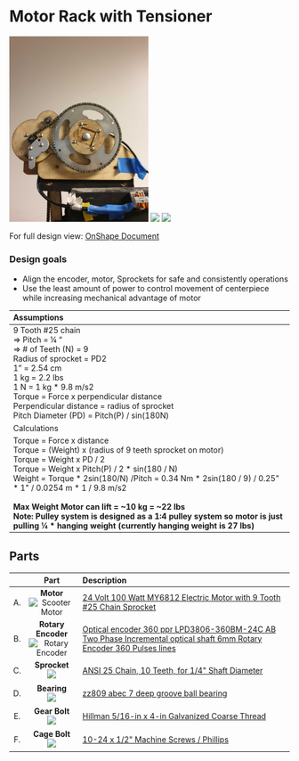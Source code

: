 # Motor Rack with Tensioner

 <img src="https://github.com/UniKlo/PaintBot/blob/master/img_gif/motor_rack_with_tensioner_H.jpg" width="250px">  <img src="https://imgur.com/nwCuBPG.jpg" width="250">   <img src="https://imgur.com/Q2PnVoB.jpg" width="250">

For full design view: [OnShape Document](https://cad.onshape.com/documents/c35a5db4d6efdd4b831e7e66/w/d232ff81f911a9e59ca8bc06/e/0a6c8383d003cd06b363736f)

### Design goals

* Align the encoder, motor, Sprockets for safe and consistently operations
* Use the least amount of power to control movement of centerpiece while increasing mechanical advantage of motor 

| Assumptions |
| :--- |
| 9 Tooth #25 chain <br/> ⇒ Pitch = ¼ “ <br/> ⇒ # of Teeth (N) = 9 <br/> Radius of sprocket = PD2 <br/> 1” = 2.54 cm <br/> 1 kg = 2.2 lbs <br/> 1 N = 1 kg * 9.8 m/s2 <br/> Torque = Force x perpendicular distance  <br/> Perpendicular distance = radius of sprocket <br/> Pitch Diameter (PD) = Pitch(P) / sin(180N) |
| Calculations |
| Torque = Force x distance <br/> Torque = (Weight) x (radius of 9 teeth sprocket on motor) <br/> Torque = Weight x PD / 2 <br/> Torque = Weight x Pitch(P) / 2 * sin(180 / N) <br/> Weight = Torque * 2sin(180/N) /Pitch = 0.34 Nm * 2sin(180 / 9) / 0.25" * 1" / 0.0254 m * 1 / 9.8 m/s2 <br/> <br/> **Max Weight Motor can lift = ~10 kg = ~22 lbs** <br/> **Note: Pulley system is designed as a 1:4 pulley system so motor is just pulling ¼ * hanging weight (currently hanging weight is 27 lbs)** |

## Parts
| | Part | Description |
|:-: | :---: | :--- |
A. | **Motor** <br/> <img width="274" alt="Scooter Motor" src="https://user-images.githubusercontent.com/49771001/69472945-4218c900-0d65-11ea-82c6-2e8c3950b605.png"> | [24 Volt 100 Watt MY6812 Electric Motor with 9 Tooth #25 Chain Sprocket](https://www.monsterscooterparts.com/rae124vo100w.html)
B. | **Rotary Encoder** <br/> <img width="290" alt="Rotary Encoder" src="https://user-images.githubusercontent.com/49771001/69473098-55c52f00-0d67-11ea-830c-afe1d32d1d45.png"> | [Optical encoder 360 ppr LPD3806-360BM-24C AB Two Phase Incremental optical shaft 6mm Rotary Encoder 360 Pulses lines](https://sdgteach.en.alibaba.com/product/60729529433-806678094/Optical_encoder_360_ppr_LPD3806_360BM_G5_24C_AB_Two_Phase_Incremental_optical_shaft_6mm_Rotary_Encoder_360_Pulses_lines.html)
C. | **Sprocket** <br/> <img src="https://www.mcmaster.com/mvB/Contents/gfx/ImageCache/679/6799K2p1-d03b-digitall@2x_636870476790198650.png" width="200"> | [ANSI 25 Chain, 10 Teeth, for 1/4" Shaft Diameter](https://www.mcmaster.com/6799k2)
D. | **Bearing** <br/> <img src="https://sc01.alicdn.com/kf/HTB191g3fJzJ8KJjSspkq6zF7VXaj/High-precision-zz809-abec-7-deep-groove.jpg" width="200"> | [zz809 abec 7 deep groove ball bearing](https://www.alibaba.com/product-detail/High-precision-zz809-abec-7-deep_60718249836.html?spm=a2700.7724857.main07.17.1bd252feC2zsEu)
E. | **Gear Bolt** <br/> <img src="https://mobileimages.lowes.com/product/converted/008236/008236638325.jpg?size=xl" width="200">|[ Hillman 5/16-in x 4-in Galvanized Coarse Thread](https://www.lowes.com/pd/Hillman-5-16-in-x-4-in-Coarse-Thread-Carriage-Bolt/1000381581)
F. | **Cage Bolt** <br/> <img src="https://www.mcmaster.com/mvB/Contents/gfx/ImageCache/917/91772A253p1-b01-digitall@2x_636619301374924024.png" width="200"> | [10-24 x 1/2" Machine Screws / Phillips](https://www.mcmaster.com/91772a253)
